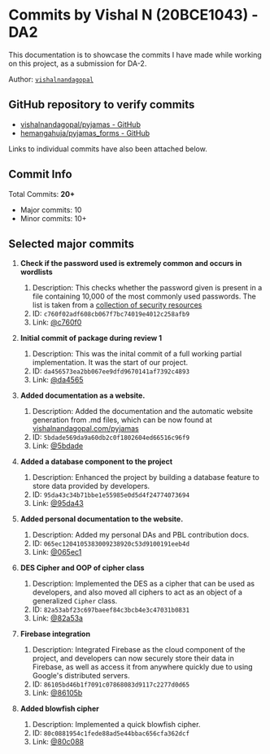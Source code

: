 # Commits by Vishal N (20BCE1043) - DA2

This documentation is to showcase the commits I have made while working on this project, as a submission for DA-2.

Author: [`vishalnandagopal`](https://github.com/vishalnandagopal)

## GitHub repository to verify commits

-   [vishalnandagopal/pyjamas - GitHub](https://github.com/vishalnandagopal/pyjamas)
-   [hemangahuja/pyjamas_forms - GitHub](https://github.com/hemangahuja/pyjamas_forms)

Links to individual commits have also been attached below.

## Commit Info

Total Commits: **20+**

-   Major commits: 10
-   Minor commits: 10+

## Selected major commits

1. **Check if the password used is extremely common and occurs in wordlists**

    1. Description: This checks whether the password given is present in a file containing 10,000 of the most commonly used passwords. The list is taken from a [collection of security resources](https://github.com/danielmiessler/SecLists/blob/master/Passwords/Common-Credentials/10k-most-common.txt)
    2. ID: `c760f02adf608cb067f7bc74019e4012c258afb9`
    3. Link: [@c760f0](https://github.com/vishalnandagopal/pyjamas/commit/c760f02adf608cb067f7bc74019e4012c258afb9)

2. **Initial commit of package during review 1**

    1. Description: This was the inital commit of a full working partial implementation. It was the start of our project.
    2. ID: `da456573ea2bb067ee9dfd9670141af7392c4893`
    3. Link: [@da4565](https://github.com/vishalnandagopal/pyjamas/commit/da456573ea2bb067ee9dfd9670141af7392c4893)

3. **Added documentation as a website.**

    1. Description: Added the documentation and the automatic website generation from .md files, which can be now found at [vishalnandagopal.com/pyjamas](https://vishalnandagopal.com/pyjamas)
    2. ID: `5bdade569da9a60db2c0f1802604ed66516c96f9`
    3. Link: [@5bdade](https://github.com/vishalnandagopal/pyjamas/commit/5bdade569da9a60db2c0f1802604ed66516c96f9)

4. **Added a database component to the project**

    1. Description: Enhanced the project by building a database feature to store data provided by developers.
    2. ID: `95da43c34b71bbe1e55985e0d5d4f24774073694`
    3. Link: [@95da43](https://github.com/vishalnandagopal/pyjamas/commit/95da43c34b71bbe1e55985e0d5d4f24774073694)

5. **Added personal documentation to the website.**

    1. Description: Added my personal DAs and PBL contribution docs.
    2. ID: `065ec1204105383009238920c53d9100191eeb4d`
    3. Link: [@065ec1](https://github.com/vishalnandagopal/pyjamas/commit/065ec1204105383009238920c53d9100191eeb4d)

6. **DES Cipher and OOP of cipher class**

    1. Description: Implemented the DES as a cipher that can be used as developers, and also moved all ciphers to act as an object of a generalized `Cipher` class.
    2. ID: `82a53abf23c697baeef84c3bcb4e3c47031b0831`
    3. Link: [@82a53a](https://github.com/hemangahuja/pyjamas_forms/commit/82a53abf23c697baeef84c3bcb4e3c47031b0831)

7. **Firebase integration**

    1. Description: Integrated Firebase as the cloud component of the project, and developers can now securely store their data in Firebase, as well as access it from anywhere quickly due to using Google's distributed servers.
    2. ID: `86105bd46b1f7091c07868083d9117c2277d0d65`
    3. Link: [@86105b](https://github.com/hemangahuja/pyjamas_forms/commit/86105bd46b1f7091c07868083d9117c2277d0d65)

8. **Added blowfish cipher**

    1. Description: Implemented a quick blowfish cipher.
    2. ID: `80c0881954c1fede88ad5e44bbac656cfa362dcf`
    3. Link: [@80c088](https://github.com/hemangahuja/pyjamas_forms/commit/80c0881954c1fede88ad5e44bbac656cfa362dcf)
